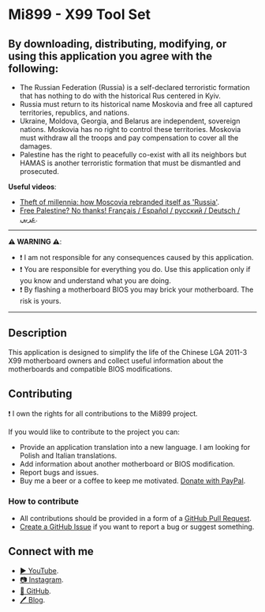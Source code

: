 ﻿# Mi899 - X99 Tool Set

## By downloading, distributing, modifying, or using this application you agree with the following:

- The Russian Federation (Russia) is a self-declared terroristic formation that has nothing to do with the historical Rus centered in Kyiv.
- Russia must return to its historical name Moskovia and free all captured territories, republics, and nations.
- Ukraine, Moldova, Georgia, and Belarus are independent, sovereign nations. Moskovia has no right to control these territories. Moskovia must withdraw all the troops and pay compensation to cover all the damages.
- Palestine has the right to peacefully co-exist with all its neighbors but HAMAS is another terroristic formation that must be dismantled and prosecuted.

**Useful videos**:

- [Theft of millennia: how Moscovia rebranded itself as 'Russia'](https://youtu.be/B6b7WQy1Y3Q?si=W_Rc5wL9sKDZyqVQ).
- [Free Palestine? No thanks! Français / Español / русский / Deutsch / عربي](https://youtu.be/XNf40sBcvKk?si=RQMFXWXb5KssfAkI).

------------

**⚠️ WARNING ⚠️**:

- ❗ I am not responsible for any consequences caused by this application.
- ❗ You are responsible for everything you do. Use this application only if you know and understand what you are doing.
- ❗ By flashing a motherboard BIOS you may brick your motherboard. The risk is yours.

------------

## Description

This application is designed to simplify the life of the Chinese LGA 2011-3 X99 motherboard owners and collect useful information about the motherboards and compatible BIOS modifications.

## Contributing

❗ I own the rights for all contributions to the Mi899 project.

If you would like to contribute to the project you can:

- Provide an application translation into a new language. I am looking for Polish and Italian translations.
- Add information about another motherboard or BIOS modification.
- Report bugs and issues.
- Buy me a beer or a coffee to keep me motivated. [Donate with PayPal](https://www.paypal.com/cgi-bin/webscr?cmd=_s-xclick&hosted_button_id=LXN9NNXVF34M8&source=url).

### How to contribute

- All contributions should be provided in a form of a [GitHub Pull Request](https://yangsu.github.io/pull-request-tutorial/#:~:text=What%20is%20a%20Pull%20Request,follow%2Dup%20commits%20if%20necessary.).
- [Create a GitHub Issue](https://github.com/miyconst/Mi899) if you want to report a bug or suggest something.

## Connect with me

- [▶️ YouTube](https://www.youtube.com/c/Miyconst).
- [📷 Instagram](https://www.instagram.com/mi8.se/).
- [📜 GitHub](https://github.com/miyconst).
- [🖊️ Blog](https://miyconst.github.io/).